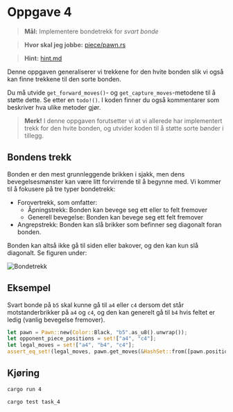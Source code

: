 # Oppgave 4
> **Mål:** Implementere bondetrekk for _svart bonde_

> **Hvor skal jeg jobbe:** [piece/pawn.rs](piece/pawn.rs)

> **Hint:** [hint.md](./hint.md)

Denne oppgaven generaliserer vi trekkene for den hvite bonden slik vi også kan finne trekkene til den sorte bonden.

Du må utvide `get_forward_moves()`- og `get_capture_moves`-metodene til å støtte dette. Se etter en `todo!()`. I koden finner du også kommentarer som beskriver hva ulike metoder gjør.

> **Merk!** I denne oppgaven forutsetter vi at vi allerede har implementert trekk for den hvite bonden, og utvider koden til å støtte sorte bønder i tillegg.

## Bondens trekk
Bonden er den mest grunnleggende brikken i sjakk, men dens bevegelsesmønster kan være litt forvirrende til å begynne
med. Vi kommer til å fokusere på tre typer bondetrekk:
- Forovertrekk, som omfatter:
    - Åpningstrekk: Bonden kan bevege seg ett eller to felt fremover
    - Generell bevegelse: Bonden kan bevege seg ett felt fremover
- Angrepstrekk: Bonden kan slå brikker som befinner seg diagonalt foran bonden.

Bonden kan altså ikke gå til siden eller bakover, og den kan kun slå diagonalt. Se figuren under:

![Bondetrekk](../../images/moves/pawn.gif)

## Eksempel
Svart bonde på `b5` skal kunne gå til `a4` eller `c4` dersom det står motstanderbrikker på `a4` og `c4`, og den kan 
generelt gå til `b4` hvis feltet er ledig (vanlig bevegelse fremover).

```rust
let pawn = Pawn::new(Color::Black, "b5".as_u8().unwrap());
let opponent_piece_positions = set!["a4", "c4"];
let legal_moves = set!["a4", "b4", "c4"];
assert_eq_set!(legal_moves, pawn.get_moves(&HashSet::from([pawn.position]), &opponent_piece_positions));
```

## Kjøring
```bash
cargo run 4
```
```bash
cargo test task_4
```
